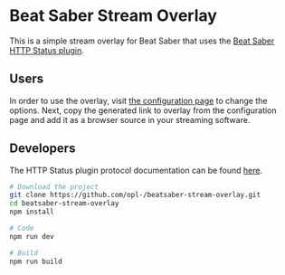 # Beat Saber Stream Overlay

This is a simple stream overlay for Beat Saber that uses the [Beat Saber HTTP Status plugin](https://github.com/opl-/beatsaber-http-status).

## Users

In order to use the overlay, visit [the configuration page](<https://cdn.rawgit.com/opl-/beatsaber-stream-overlay/v1.0.0/dist/index.html>) to change the options. Next, copy the generated link to overlay from the configuration page and add it as a browser source in your streaming software.

## Developers

The HTTP Status plugin protocol documentation can be found [here](https://github.com/opl-/beatsaber-http-status/blob/master/protocol.md).

```bash
# Download the project
git clone https://github.com/opl-/beatsaber-stream-overlay.git
cd beatsaber-stream-overlay
npm install

# Code
npm run dev

# Build
npm run build
```
